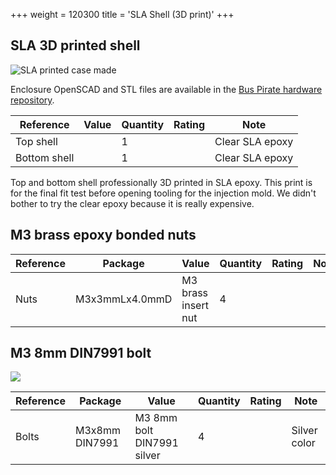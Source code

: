 +++
weight = 120300
title = 'SLA Shell (3D print)'
+++

## SLA 3D printed shell
![SLA printed case made](/images/docs/enclosure/slav10.jpg)

Enclosure OpenSCAD and STL files are available in the [Bus Pirate hardware repository](https://github.com/DangerousPrototypes/BusPirate5-hardware/tree/main/enclosure).

|**Reference**  |**Value**|**Quantity**|**Rating**  |**Note**|
|-|-|-|-|-|
|Top shell  ||1  ||Clear SLA epoxy  |
|Bottom shell||1||Clear SLA epoxy|

Top and bottom shell professionally 3D printed in SLA epoxy. This print is for the final fit test before opening tooling for the injection mold. We didn't bother to try the clear epoxy because it is really expensive.

## M3 brass epoxy bonded nuts

|**Reference**|**Package**|**Value**|**Quantity**|**Rating**|**Note**|
|-|-|-|-|-|-|
|Nuts  |M3x3mmLx4.0mmD|M3 brass insert nut  |4  ||

## M3 8mm DIN7991 bolt
  
![](/images/docs/enclosure/din7991.png)

|**Reference**|**Package**|**Value**|**Quantity**|**Rating**|**Note**|
|-|-|-|-|-|-|
|Bolts|M3x8mm DIN7991|M3 8mm bolt DIN7991 silver|4||Silver color|

